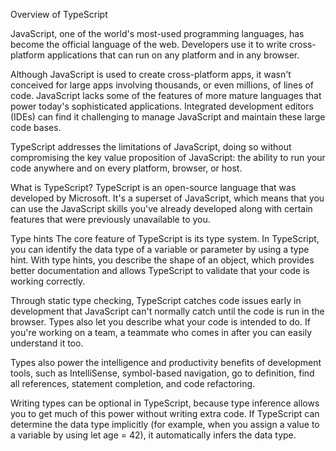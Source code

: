 Overview of TypeScript

JavaScript, one of the world's most-used programming languages, has become the official language of the web. Developers use it to write cross-platform applications that can run on any platform and in any browser.

Although JavaScript is used to create cross-platform apps, it wasn't conceived for large apps involving thousands, or even millions, of lines of code. 
JavaScript lacks some of the features of more mature languages that power today's sophisticated applications. 
Integrated development editors (IDEs) can find it challenging to manage JavaScript and maintain these large code bases.

TypeScript addresses the limitations of JavaScript, doing so without compromising the key value proposition of JavaScript: the ability to run your code anywhere and on every platform, browser, or host.

What is TypeScript?
TypeScript is an open-source language that was developed by Microsoft. 
It's a superset of JavaScript, which means that you can use the JavaScript skills you've already developed along with certain features that were previously unavailable to you.

Type hints
The core feature of TypeScript is its type system. In TypeScript, you can identify the data type of a variable or parameter by using a type hint.
With type hints, you describe the shape of an object, which provides better documentation and allows TypeScript to validate that your code is working correctly.

Through static type checking, TypeScript catches code issues early in development that JavaScript can't normally catch until the code is run in the browser. 
Types also let you describe what your code is intended to do. If you're working on a team, a teammate who comes in after you can easily understand it too.

Types also power the intelligence and productivity benefits of development tools, such as IntelliSense, symbol-based navigation, go to definition, find all references, statement completion, and code refactoring.

Writing types can be optional in TypeScript, because type inference allows you to get much of this power without writing extra code. 
If TypeScript can determine the data type implicitly (for example, when you assign a value to a variable by using let age = 42), it automatically infers the data type.
